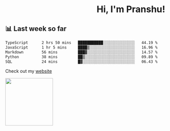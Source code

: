 <div align="right" >
   
   <H1>Hi, I'm Pranshu!</H1>

</div>

## 📊 Last week so far
<!--START_SECTION:waka-->

```txt
TypeScript      2 hrs 50 mins   ███████████░░░░░░░░░░░░░░   44.19 %
JavaScript      1 hr 5 mins     ████▒░░░░░░░░░░░░░░░░░░░░   16.96 %
Markdown        56 mins         ███▓░░░░░░░░░░░░░░░░░░░░░   14.57 %
Python          38 mins         ██▒░░░░░░░░░░░░░░░░░░░░░░   09.89 %
SQL             24 mins         █▓░░░░░░░░░░░░░░░░░░░░░░░   06.43 %
```

<!--END_SECTION:waka-->

Check out my [website](https://pranshu05.vercel.app)

<img align="left" width="150" src="https://user-images.githubusercontent.com/70943732/209951571-93b7afe5-f523-4683-b725-5d94b287e94e.png">


